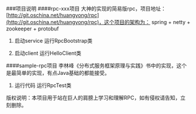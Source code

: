 ###项目说明
####rpc-xxx项目
大神的实现的简易版rpc，项目地址：[http://git.oschina.net/huangyong/rpc](http://git.oschina.net/huangyong/rpc)，这个项目的架构为：
spring + netty + zookeeper + protobuf

1. 启动service
    运行RpcBootstrap类

2. 启动client
    运行HelloClient类

####sample-rpc项目
李林峰《分布式服务框架原理与实践》书中的实现，这个是最简单的实现，有点Java基础的都能接受。

1. 运行代码
    运行RpcTest类

版权说明：本项目用于站在巨人的肩膀上学习和理解RPC，如有侵权请告知，立刻删除。

